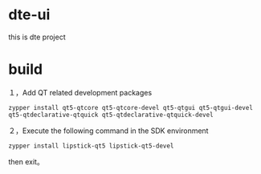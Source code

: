 # dte-ui

this is  dte project

# build

１，Add QT related development packages

```shell
zypper install qt5-qtcore qt5-qtcore-devel qt5-qtgui qt5-qtgui-devel qt5-qtdeclarative-qtquick qt5-qtdeclarative-qtquick-devel
```

２，Execute the following command in the SDK environment 

```shell
zypper install lipstick-qt5 lipstick-qt5-devel 
```

then exit。
